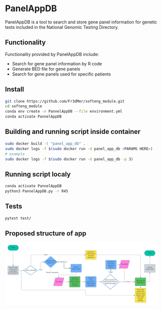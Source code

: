 PanelAppDB
============
PanelAppDB is a tool to search and store gene panel information for genetic tests included in the National Genomic Testing Directory.

Functionality
---------------
Functionality provided by PanelAppDB include:
- Search for gene panel information by R code
- Generate BED file for gene panels
- Search for gene panels used for specific patients



## Install 
```bash
git clone https://github.com/Fr3dMer/softeng_module.git
cd softeng_module
conda env create -n PannelAppDB --file environment.yml
conda activate PannelAppDB
```

## Building and running script inside container 
```bash
sudo docker build -t "panel_app_db" .
sudo docker logs -f $(sudo docker run -d panel_app_db <PARAMS HERE>)
# example
sudo docker logs -f $(sudo docker run -d panel_app_db -p 3)
```


## Running script localy 
```bash
conda activate PannelAppDB
python3 PannelAppDB.py -r R45
```

## Tests
```bash
pytest test/
```



## Proposed structure of app
![flow chart showing structure of app](docs/Flowchart.png)

